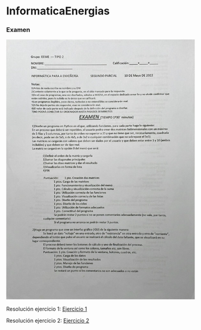 # InformaticaEnergias

### Examen
![Examen](Examen.jpeg)


Resolución ejercicio 1: [Ejercicio 1](examen_10_Mayo_2022_a.py)

Resolución ejercicio 2: [Ejercicio 2](examen_10_Mayo_2022_b.py)
